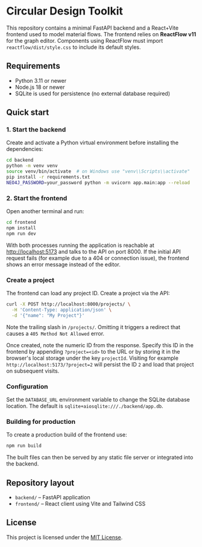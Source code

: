 # Circular Design Toolkit

This repository contains a minimal FastAPI backend and a React\+Vite frontend used to model material flows.
The frontend relies on **ReactFlow v11** for the graph editor. Components using ReactFlow must import `reactflow/dist/style.css` to include its default styles.

## Requirements

- Python 3.11 or newer
- Node.js 18 or newer
- SQLite is used for persistence (no external database required)

## Quick start

### 1. Start the backend

Create and activate a Python virtual environment before installing the
dependencies:

```bash
cd backend
python -m venv venv
source venv/bin/activate  # on Windows use "venv\\Scripts\\activate"
pip install -r requirements.txt
NEO4J_PASSWORD=your_password python -m uvicorn app.main:app --reload
```

### 2. Start the frontend

Open another terminal and run:

```bash
cd frontend
npm install
npm run dev
```

With both processes running the application is reachable at [http://localhost:5173](http://localhost:5173) and talks to the API on port 8000.
If the initial API request fails (for example due to a 404 or connection issue),
the frontend shows an error message instead of the editor.

### Create a project

The frontend can load any project ID. Create a project via the API:

```bash
curl -X POST http://localhost:8000/projects/ \
  -H 'Content-Type: application/json' \
  -d '{"name": "My Project"}'
```

Note the trailing slash in `/projects/`. Omitting it triggers a redirect that
causes a `405 Method Not Allowed` error.

Once created, note the numeric ID from the response. Specify this ID in the
frontend by appending `?project=<id>` to the URL or by storing it in the
browser's local storage under the key `projectId`. Visiting for example
`http://localhost:5173/?project=2` will persist the ID `2` and load that
project on subsequent visits.

### Configuration

Set the ``DATABASE_URL`` environment variable to change the SQLite database location. The default is ``sqlite+aiosqlite:///./backend/app.db``.

### Building for production

To create a production build of the frontend use:

```bash
npm run build
```

The built files can then be served by any static file server or integrated into the backend.

## Repository layout

- `backend/` – FastAPI application
- `frontend/` – React client using Vite and Tailwind CSS

## License

This project is licensed under the [MIT License](LICENSE).
